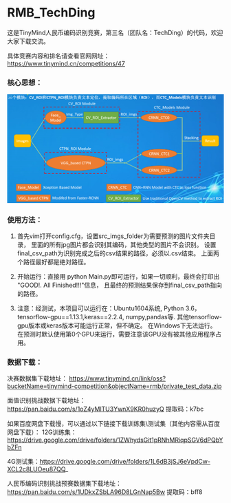 # RMB_TechDing

这是TinyMind人民币编码识别竞赛，第三名（团队名：TechDing）的代码，欢迎大家下载交流。

具体竞赛内容和排名请查看官网网址：https://www.tinymind.cn/competitions/47

### 核心思想：

<img src="core.PNG"/>

### 使用方法：

1. 首先vim打开config.cfg，设置src_imgs_folder为需要预测的图片文件夹目录，
    里面的所有jpg图片都会识别其编码，其他类型的图片不会识别。
    设置final_csv_path为识别完成之后的csv结果的路径，必须以.csv结束。
    上面两个路径最好都是绝对路径。

2. 开始运行：直接用 python Main.py即可运行，如果一切顺利，最终会打印出 "GOOD!. All Finished!!!"信息，
    且最终的预测结果保存到final_csv_path指向的路径。

3. 注意：经测试，本项目可以运行在：Ubuntu1604系统, Python 3.6，tensorflow-gpu==1.13.1,keras==2.2.4, numpy,pandas等.
    其他tensorflow-gpu版本或keras版本可能运行正常，但不确定。
    在Windows下无法运行。
    在预测时默认使用第0个GPU来运行，需要注意该GPU没有被其他应用程序占用。

### 数据下载：


决赛数据集下载地址：
https://www.tinymind.cn/link/oss?bucketName=tinymind-competition&objectName=rmb/private_test_data.zip

面值识别挑战数据下载地址：https://pan.baidu.com/s/1oZ4yMlTU3YwnX9KR0huzyQ 提取码：k7bc

如果百度网盘下载慢，可以通过以下链接下载训练集\测试集（其他内容需从百度网盘下载）：
12G训练集：https://drive.google.com/drive/folders/1ZWhydsGit1pRNhMRiqpSGV6dPQbYbZFn

4G测试集：https://drive.google.com/drive/folders/1L6dB3jSJ6eVpdCw-XCL2c8LUOeu87QQ_

人民币编码识别挑战预赛数据集下载地址：https://pan.baidu.com/s/1UDkxZSbLA96D8LGnNap5Bw 提取码：bff8
